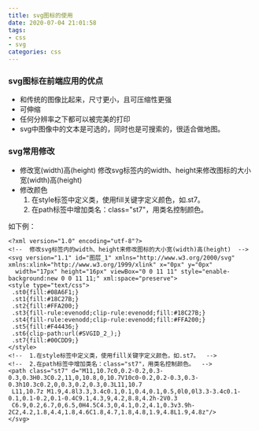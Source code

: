```yaml
---
title: svg图标的使用
date: 2020-07-04 21:01:58
tags:
- css
- svg
categories: css
---
```

### svg图标在前端应用的优点
* 和传统的图像比起来，尺寸更小，且可压缩性更强
* 可伸缩
* 任何分辨率之下都可以被完美的打印
* svg中图像中的文本是可选的，同时也是可搜索的，很适合做地图。

### svg常用修改

* 修改宽(width)高(height)
    修改svg标签内的width、height来修改图标的大小宽(width)高(height)
* 修改颜色
    1. 在style标签中定义类，使用fill关键字定义颜色，如.st7。
    2. 在path标签中增加类名：class="st7"，用类名控制颜色。
    
如下例：
```
<?xml version="1.0" encoding="utf-8"?>
<!--  修改svg标签内的width、height来修改图标的大小宽(width)高(height)  -->
<svg version="1.1" id="图层_1" xmlns="http://www.w3.org/2000/svg" xmlns:xlink="http://www.w3.org/1999/xlink" x="0px" y="0px"
  width="17px" height="16px" viewBox="0 0 11 11" style="enable-background:new 0 0 11 11;" xml:space="preserve">
<style type="text/css">
 .st0{fill:#08A6F1;}
 .st1{fill:#18C27B;}
 .st2{fill:#FFA200;}
 .st3{fill-rule:evenodd;clip-rule:evenodd;fill:#18C27B;}
 .st4{fill-rule:evenodd;clip-rule:evenodd;fill:#FFA200;}
 .st5{fill:#F44436;}
 .st6{clip-path:url(#SVGID_2_);}
 .st7{fill:#00CDD9;}
</style>
<!--  1.在style标签中定义类，使用fill关键字定义颜色，如.st7。  -->
<!--  2.在path标签中增加类名：class="st7"，用类名控制颜色。  -->
<path class="st7" d="M11,10.7c0,0.2-0.2,0.3-0.3,0.3H0.3C0.2,11,0,10.8,0,10.7V10c0-0.2,0.2-0.3,0.3-0.3h10.3c0.2,0,0.3,0.2,0.3,0.3L11,10.7
 L11,10.7z M1.9,4.8l3.3,3.4c0.1,0.1,0.4,0.1,0.5,0l0,0l3.3-3.4c0.1-0.1,0.1-0.2,0.1-0.4C9.1,4.3,9,4.2,8.8,4.2h-2V0.3
 C6.9,0.2,6.7,0,6.5,0H4.5C4.3,0,4.1,0.2,4.1,0.3v3.9h-2C2,4.2,1.8,4.4,1.8,4.6C1.8,4.7,1.8,4.8,1.9,4.8L1.9,4.8z"/>
</svg>
```
